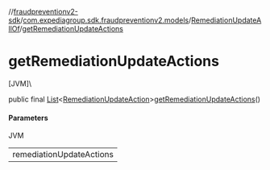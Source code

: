 //[fraudpreventionv2-sdk](../../../index.md)/[com.expediagroup.sdk.fraudpreventionv2.models](../index.md)/[RemediationUpdateAllOf](index.md)/[getRemediationUpdateActions](get-remediation-update-actions.md)

# getRemediationUpdateActions

[JVM]\

public final [List](https://docs.oracle.com/javase/8/docs/api/java/util/List.html)&lt;[RemediationUpdateAction](../-remediation-update-action/index.md)&gt;[getRemediationUpdateActions](get-remediation-update-actions.md)()

#### Parameters

JVM

| |
|---|
| remediationUpdateActions |
